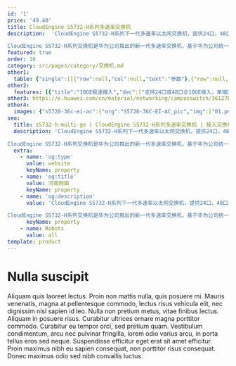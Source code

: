 ```yaml
---
id: '1'
price: '49.40'
title: CloudEngine S5732-H系列多速率交换机
description:  'CloudEngine S5732-H系列下一代多速率以太网交换机，提供24口，48口款型，上行4个25GE及2个40GE，或2个100GE端口，支持一个扩展卡插槽。

CloudEngine S5732-H系列交换机是华为公司推出的新一代多速率交换机，基于华为公司统一的VRP（Versatile Routing Platform）软件平台，具备有线无线深度融合能力，支持随板AC，最多可管理1K AP；具备业务随行能力，提供一致的用户体验，整机可最大提供48个全万兆多速率端口，是Wi-Fi 6时代WLAN AP接入交换机的最佳选择。'
featured: true
order: 16
category: src/pages/category/交换机.md
other1: 
  table: {"single":[[{"row":null,"col":null,"text":"参数"},{"row":null,"col":null,"text":"CloudEngine S5732-H24UM2CC"},{"row":null,"col":null,"text":"CloudEngine S5732-H48UM2CC"}],[{"row":null,"col":null,"text":"包转发率"},{"row":null,"col":null,"text":"960Mpps"},{"row":null,"col":null,"text":"1320Mpps"}],[{"row":null,"col":null,"text":"交换容量"},{"row":null,"col":null,"text":"2.4/24Tbps"},{"row":null,"col":null,"text":"2.4/24Tbps"}],[{"row":null,"col":null,"text":"固定端口"},{"row":null,"col":null,"text":"24个100M/1G/2.5G/5G/10G Base-T以太网端口 ，4个25GE SFP28 + 2个40GE QSFP+或2个100GE QSFP28"},{"row":null,"col":null,"text":"48个100M/1G/2.5G/5G/10G Base-T以太网端口 ，4个25GE SFP28 + 2个40GE QSFP+或2个100GE QSFP28"}],[{"row":null,"col":null,"text":"PoE++"},{"row":null,"col":null,"text":"支持"},{"row":null,"col":null,"text":"支持"}],[{"row":null,"col":null,"text":"扩展插槽"},{"row":null,"col":"2","text":"1个扩展插槽，支持2*25GE或8*10GE光、8*25GE光子卡"}],[{"row":null,"col":null,"text":"无线业务"},{"row":null,"col":"2","text":"支持管理1K AP\n支持AP接入控制、AP域管理和AP配置模板管理\n支持射频管理、统一静态配置和集中动态管理\n支持WLAN基本业务、QoS、安全和用户管理\n支持CAPWAP、Tag/终端定位、频谱分析"}],[{"row":null,"col":null,"text":"iPCA质量感知"},{"row":null,"col":"2","text":"支持直接对业务报文标记以获得丢包数量和丢包率的实时统计\n支持二三层网络网络级和设备级丢包数量和丢包率统计"}],[{"row":null,"col":null,"text":"SVF极简运维"},{"row":null,"col":"2","text":"支持作为Parent管理接入交换机和AP\n支持2层AS架构\n支持与第三方厂商混合组网管理"}],[{"row":null,"col":null,"text":"VxLAN特性"},{"row":null,"col":"2","text":"支持VxLAN二层网关、三层网关\n支持集中式网关，分布式网关\n支持BGP-EVPN\n支持通过Netconf进行配置"}],[{"row":null,"col":null,"text":"安全特性"},{"row":null,"col":"2","text":"支持加密通信分析（ECA）\n支持威胁诱捕技术\n支持全网安全协防"}],[{"row":null,"col":null,"text":"互通性"},{"row":null,"col":"2","text":"VBST基于VLAN生成树协议（和PVST/PVST+/RPVST 互通）\nLNP 链路类型协商协议（和DTP相似功能）\nVCMP VLAN集中管理协议（和VTP相似功能）\n详细的互联互通认证与报告，请访问这里。"}]]}
other2:
  features: [{"title":"10GE极速接入","dec":["支持24口或48口全10GE接入，单端口提供60W大功率供电"]},{"title":"网络智能运维","dec":["支持Telemetry技术，实时采集设备数据，配合园区网络分析器及时发现影响用户体验的网络问题，精准保障用户体验"]},{"title":"威胁诱捕，防患未然","dec":["通过内置的安全探针识别潜在的威胁流量，配合HiSec Insight系统进行安全威胁事件检测，实现全网安全协防"]}]
other3: https://e.huawei.com/cn/material/networking/campusswitch/36127ba866ee44eb90941c336a4004a8
other4:
  images: {"s5720-36c-ei-ac":{"org":"S5720-36C-EI-AC_pic","img":["01.png","02.png","03.png","04.png","07.png","08.png"]}}
seo:
  title: s5732-h-multi-ge | CloudEngine S5732-H系列多速率交换机 | 接入交换机 | 园区交换机 | 交换机 | 企业网络
  description: 'CloudEngine S5732-H系列下一代多速率以太网交换机，提供24口，48口款型，上行4个25GE及2个40GE，或2个100GE端口，支持一个扩展卡插槽。

CloudEngine S5732-H系列交换机是华为公司推出的新一代多速率交换机，基于华为公司统一的VRP（Versatile Routing Platform）软件平台，具备有线无线深度融合能力，支持随板AC，最多可管理1K AP；具备业务随行能力，提供一致的用户体验，整机可最大提供48个全万兆多速率端口，是Wi-Fi 6时代WLAN AP接入交换机的最佳选择。'
  extra:
    - name: 'og:type'
      value: website
      keyName: property
    - name: 'og:title'
      value: 河南网田
      keyName: property
    - name: 'og:description'
      value: 'CloudEngine S5732-H系列下一代多速率以太网交换机，提供24口，48口款型，上行4个25GE及2个40GE，或2个100GE端口，支持一个扩展卡插槽。

CloudEngine S5732-H系列交换机是华为公司推出的新一代多速率交换机，基于华为公司统一的VRP（Versatile Routing Platform）软件平台，具备有线无线深度融合能力，支持随板AC，最多可管理1K AP；具备业务随行能力，提供一致的用户体验，整机可最大提供48个全万兆多速率端口，是Wi-Fi 6时代WLAN AP接入交换机的最佳选择。'
      keyName: property
    - name: Robots
      value: all
template: product
---
```


# Nulla suscipit

Aliquam quis laoreet lectus. Proin non mattis nulla, quis posuere mi. Mauris venenatis, magna at pellentesque commodo, lectus risus vehicula elit, nec dignissim nisl sapien id leo. Nulla non pretium metus, vitae finibus lectus. Aliquam in posuere risus. Curabitur ultrices ornare magna porttitor commodo. Curabitur eu tempor orci, sed pretium quam. Vestibulum condimentum, arcu nec pulvinar fringilla, lorem odio varius arcu, in porta tellus eros sed neque. Suspendisse efficitur eget erat sit amet efficitur. Proin maximus nibh eu sapien consequat, non porttitor risus consequat. Donec maximus odio sed nibh convallis luctus.